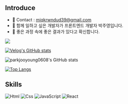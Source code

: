 Introduce
---
- 💌 Contact : miqkrwndud39@gmail.com
- 🌱 함께 일하고 싶은 개발자가 프론트엔드 개발자 박주영입니다.
- 🥕 좋은 과정 속에 좋은 결과가 있다고 확신합니다. 

<a href="https://velog.io/@remon">
  <img src="https://img.shields.io/badge/Velog-3DDC84?style=flat-square&logo=velog&logoColor=white"/>
</a>

[![Velog's GitHub stats](https://velog-readme-stats.vercel.app/api?name=remon)](https://velog.io/@remon)

![parkjooyoung0608's GitHub stats](https://github-readme-stats.vercel.app/api?username=parkjooyoung0608&show_icons=true&theme=onedark)

[![Top Langs](https://github-readme-stats.vercel.app/api/top-langs/?username=parkjooyoung0608&layout=compact&theme=onedark&langs_count=10)](https://github.com/anuraghazra/github-readme-stats)



Skills
---

<img alt="Html" src ="https://img.shields.io/badge/HTML5-E34F26.svg?&style=flat-square&logo=HTML5&logoColor=white"/> <img alt="Css" src ="https://img.shields.io/badge/CSS3-1572B6.svg?&style=flat-square&logo=CSS3&logoColor=white"/> <img alt="JavaScript" src ="https://img.shields.io/badge/JavaScriipt-F7DF1E.svg?&style=flat-square&logo=JavaScript&logoColor=black"/> <img alt="React" src ="https://img.shields.io/badge/React-61DAFB.svg?&style=flat-square&logo=React&logoColor=white"/> 




